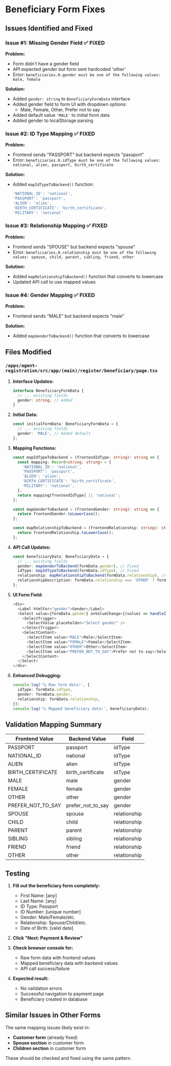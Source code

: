 # Beneficiary Form Fixes

## Issues Identified and Fixed

### Issue #1: Missing Gender Field ✅ FIXED
**Problem:**
- Form didn't have a gender field
- API expected gender but form sent hardcoded 'other'
- Error: `beneficiaries.0.gender must be one of the following values: male, female`

**Solution:**
- Added `gender: string` to `BeneficiaryFormData` interface
- Added gender field to form UI with dropdown options:
  - Male, Female, Other, Prefer not to say
- Added default value `'MALE'` to initial form data
- Added gender to localStorage parsing

### Issue #2: ID Type Mapping ✅ FIXED
**Problem:**
- Frontend sends "PASSPORT" but backend expects "passport"
- Error: `beneficiaries.0.idType must be one of the following values: national, alien, passport, birth_certificate`

**Solution:**
- Added `mapIdTypeToBackend()` function:
  ```typescript
  'NATIONAL_ID': 'national',
  'PASSPORT': 'passport',
  'ALIEN': 'alien',
  'BIRTH_CERTIFICATE': 'birth_certificate',
  'MILITARY': 'national'
  ```

### Issue #3: Relationship Mapping ✅ FIXED
**Problem:**
- Frontend sends "SPOUSE" but backend expects "spouse"
- Error: `beneficiaries.0.relationship must be one of the following values: spouse, child, parent, sibling, friend, other`

**Solution:**
- Added `mapRelationshipToBackend()` function that converts to lowercase
- Updated API call to use mapped values

### Issue #4: Gender Mapping ✅ FIXED
**Problem:**
- Frontend sends "MALE" but backend expects "male"

**Solution:**
- Added `mapGenderToBackend()` function that converts to lowercase

## Files Modified

### `/apps/agent-registration/src/app/(main)/register/beneficiary/page.tsx`

1. **Interface Updates:**
   ```typescript
   interface BeneficiaryFormData {
     // ... existing fields
     gender: string; // Added
   }
   ```

2. **Initial Data:**
   ```typescript
   const initialFormData: BeneficiaryFormData = {
     // ... existing fields
     gender: 'MALE', // Added default
   };
   ```

3. **Mapping Functions:**
   ```typescript
   const mapIdTypeToBackend = (frontendIdType: string): string => {
     const mapping: Record<string, string> = {
       'NATIONAL_ID': 'national',
       'PASSPORT': 'passport',
       'ALIEN': 'alien',
       'BIRTH_CERTIFICATE': 'birth_certificate',
       'MILITARY': 'national',
     };
     return mapping[frontendIdType] || 'national';
   };

   const mapGenderToBackend = (frontendGender: string): string => {
     return frontendGender.toLowerCase();
   };

   const mapRelationshipToBackend = (frontendRelationship: string): string => {
     return frontendRelationship.toLowerCase();
   };
   ```

4. **API Call Updates:**
   ```typescript
   const beneficiaryData: BeneficiaryData = {
     // ... existing fields
     gender: mapGenderToBackend(formData.gender), // Fixed
     idType: mapIdTypeToBackend(formData.idType), // Fixed
     relationship: mapRelationshipToBackend(formData.relationship), // Fixed
     relationshipDescription: formData.relationship === 'OTHER' ? formData.customRelationship : undefined, // Fixed
   };
   ```

5. **UI Form Field:**
   ```typescript
   <div>
     <Label htmlFor="gender">Gender</Label>
     <Select value={formData.gender} onValueChange={(value) => handleInputChange('gender', value)}>
       <SelectTrigger>
         <SelectValue placeholder="Select gender" />
       </SelectTrigger>
       <SelectContent>
         <SelectItem value="MALE">Male</SelectItem>
         <SelectItem value="FEMALE">Female</SelectItem>
         <SelectItem value="OTHER">Other</SelectItem>
         <SelectItem value="PREFER_NOT_TO_SAY">Prefer not to say</SelectItem>
       </SelectContent>
     </Select>
   </div>
   ```

6. **Enhanced Debugging:**
   ```typescript
   console.log('🔍 Raw form data:', {
     idType: formData.idType,
     gender: formData.gender,
     relationship: formData.relationship,
   });
   console.log('🔍 Mapped beneficiary data:', beneficiaryData);
   ```

## Validation Mapping Summary

| Frontend Value | Backend Value | Field |
|----------------|---------------|-------|
| PASSPORT | passport | idType |
| NATIONAL_ID | national | idType |
| ALIEN | alien | idType |
| BIRTH_CERTIFICATE | birth_certificate | idType |
| MALE | male | gender |
| FEMALE | female | gender |
| OTHER | other | gender |
| PREFER_NOT_TO_SAY | prefer_not_to_say | gender |
| SPOUSE | spouse | relationship |
| CHILD | child | relationship |
| PARENT | parent | relationship |
| SIBLING | sibling | relationship |
| FRIEND | friend | relationship |
| OTHER | other | relationship |

## Testing

1. **Fill out the beneficiary form completely:**
   - First Name: [any]
   - Last Name: [any]
   - ID Type: Passport
   - ID Number: [unique number]
   - Gender: Male/Female/etc.
   - Relationship: Spouse/Child/etc.
   - Date of Birth: [valid date]

2. **Click "Next: Payment & Review"**

3. **Check browser console for:**
   - Raw form data with frontend values
   - Mapped beneficiary data with backend values
   - API call success/failure

4. **Expected result:**
   - No validation errors
   - Successful navigation to payment page
   - Beneficiary created in database

## Similar Issues in Other Forms

The same mapping issues likely exist in:
- **Customer form** (already fixed)
- **Spouse section** in customer form
- **Children section** in customer form

These should be checked and fixed using the same pattern.
